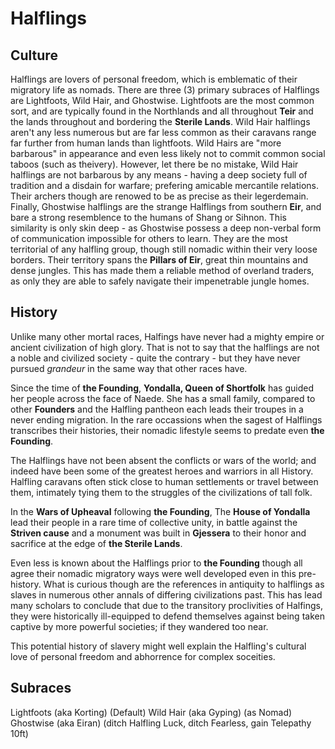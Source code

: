 # Halflings

## Culture

Halflings are lovers of personal freedom, which is emblematic of their migratory life as nomads. There are three (3) primary subraces of Halflings are Lightfoots, Wild Hair, and Ghostwise. Lightfoots are the most common sort, and are typically found in the Northlands and all throughout **Teir** and the lands throughout and bordering the **Sterile Lands**. Wild Hair halflings aren't any less numerous but are far less common as their caravans range far further from human lands than lightfoots. Wild Hairs are "more barbarous" in appearance and even less likely not to commit common social taboos (such as theivery). However, let there be no mistake, Wild Hair halflings are not barbarous by any means - having a deep society full of tradition and a disdain for warfare; prefering amicable mercantile relations. Their archers though are renowed to be as precise as their legerdemain. Finally, Ghostwise halflings are the strange Halflings from southern **Eir**, and bare a strong resemblence to the humans of Shang or Sihnon. This similarity is only skin deep - as Ghostwise possess a deep non-verbal form of communication impossible for others to learn. They are the most territorial of any halfling group, though still nomadic within their very loose borders. Their territory spans the **Pillars of Eir**, great thin mountains and dense jungles. This has made them a reliable method of overland traders, as only they are able to safely navigate their impenetrable jungle homes. 

## History 

Unlike many other mortal races, Halfings have never had a mighty empire or ancient civilization of high glory. That is not to say that the halflings are not a noble and civilized society - quite the contrary - but they have never pursued *grandeur* in the same way that other races have. 

Since the time of **the Founding**, **Yondalla, Queen of Shortfolk** has guided her people across the face of Naede. She has a small family, compared to other **Founders** and the Halfling pantheon each leads their troupes in a never ending migration. In the rare occassions when the sagest of Halflings transcribes their histories, their nomadic lifestyle seems to predate even **the Founding**. 

The Halflings have not been absent the conflicts or wars of the world; and indeed have been some of the greatest heroes and warriors in all History. Halfling caravans often stick close to human settlements or travel between them, intimately tying them to the struggles of the civilizations of tall folk. 

In the **Wars of Upheaval** following **the Founding**, The **House of Yondalla** lead their people in a rare time of collective unity, in battle against the **Striven cause** and a monument was built in **Gjessera** to their honor and sacrifice at the edge of **the Sterile Lands**.

Even less is known about the Halflings prior to **the Founding** though all agree their nomadic migratory ways were well developed even in this pre-history. What is curious though are the references in antiquity to halflings as slaves in numerous other annals of differing civilizations past. This has lead many scholars to conclude that due to the transitory proclivities of Halfings, they were historically ill-equipped to defend themselves against being taken captive by more powerful societies; if they wandered too near. 

This potential history of slavery might well explain the Halfling's cultural love of personal freedom and abhorrence for complex soceities. 

## Subraces

Lightfoots (aka Korting) (Default)
Wild Hair (aka Gyping) (as Nomad)
Ghostwise (aka Eiran) (ditch Halfling Luck, ditch Fearless, gain Telepathy 10ft)
